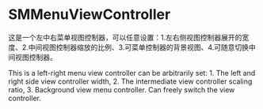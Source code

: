 # SMMenuViewController
这是一个左中右菜单视图控制器，可以任意设置：1.左右侧视图控制器展开的宽度、2.中间视图控制器缩放的比例、3.可菜单控制器的背景视图、4.可随意切换中间视图控制器。

This is a left-right menu view controller can be arbitrarily set: 1. The left and right side view controller width, 2. The intermediate view controller scaling ratio, 3. Background view menu controller. Can freely switch the view controller.
